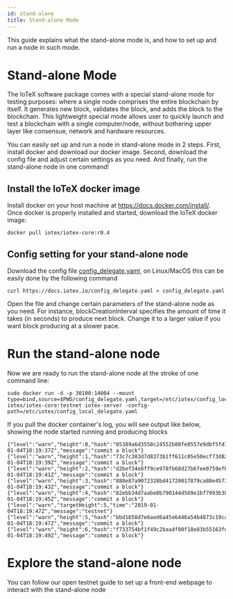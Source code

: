 ```yaml
---
id: stand-alone
title: Stand-alone Mode
---
```


This guide explains what the stand-alone mode is, and how to set up and run a node in such mode.

# Stand-alone Mode
The IoTeX software package comes with a special stand-alone mode for testing purposes: where a single node comprises the entire blockchain by itself. It generates new block, validates the block, and adds the block to the blockchain. This lightweight special mode allows user to quickly launch and test a blockchain with a single computer/node, without bothering upper layer like consensue, network and hardware resources.

You can easily set up and run a node in stand-alone mode in 2 steps. First, install docker and download our docker image. Second, download the config file and adjust certain settings as you need. And finally, run the stand-alone node in one command!

## Install the IoTeX docker image
Install docker on your host machine at https://docs.docker.com/install/. Once docker is properly installed and started, download the IoTeX docker image:

`docker pull iotex/iotex-core:r0.4`

## Config setting for your stand-alone node
Download the config file <a href="/config_delegate.yaml" download>config_delegate.yaml</a>, on Linux/MacOS this can be easily done by the following command
```
curl https://docs.iotex.io/config_delegate.yaml > config_delegate.yaml
```
Open the file and change certain parameters of the stand-alone node as you need. For instance, blockCreationInterval specifies the amount of time it takes (in seconds) to produce next block. Change it to a larger value if you want block producing at a slower pace.

# Run the stand-alone node
Now we are ready to run the stand-alone node at the stroke of one command line:

```
sudo docker run -d -p 30100:14004 --mount type=bind,source=$PWD/config_delegate.yaml,target=/etc/iotex/config_local_delegate.yaml iotex/iotex-core:testnet iotex-server -config-path=/etc/iotex/config_local_delegate.yaml
```
If you pull the docker container's log, you will see output like below, showing the node started running and producing blocks
```
{"level":"warn","height":0,"hash":"05389a6d3550c24552b80fe0557e9dbf5fd1fece92a9f83c053903891e12fab3","time":"2019-01-04T18:19:37Z","message":"commit a block"}
{"level":"warn","height":1,"hash":"73c7c383d7d8373b1ff611c05e50ecf73d82f9b129aafcf84d27418c5c93cf37","time":"2019-01-04T18:19:39Z","message":"commit a block"}
{"level":"warn","height":2,"hash":"d2bef34e8ff9ce978fb68d27b6fee0759efbbd9766b39121d967cceac0b6103f","time":"2019-01-04T18:19:41Z","message":"commit a block"}
{"level":"warn","height":3,"hash":"888e87a9072328bd41720017879ca80e4573f43c1fffd818de6659eabafd9908","time":"2019-01-04T18:19:43Z","message":"commit a block"}
{"level":"warn","height":4,"hash":"82ebb34d7aabe0b790144d569e1bf7993b38eeb486d749c9a45fdd77fcad62dc","time":"2019-01-04T18:19:45Z","message":"commit a block"}
{"level":"warn","targetHeight":5,"time":"2019-01-04T18:19:47Z","message":"testnet"}
{"level":"warn","height":5,"hash":"bbd1658d7e6aed6a45e6446a54b4873c19ca5aa8387411d9b66461d484c073d0","time":"2019-01-04T18:19:47Z","message":"commit a block"}
{"level":"warn","height":6,"hash":"f733754bf1f49c2baa4f00f18e83b55163fd31cef46df1a1d5ad94c322126602","time":"2019-01-04T18:19:49Z","message":"commit a block"}
```

# Explore the stand-alone node
You can follow our open testnet guide to set up a front-end webpage to interact with the stand-alone node
